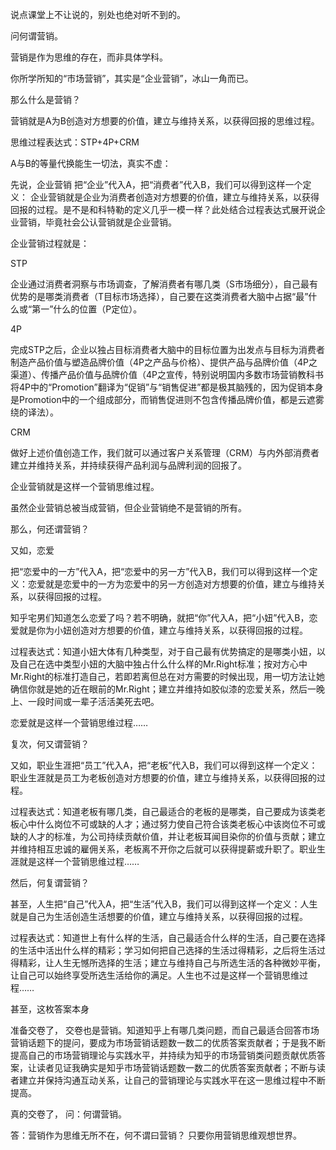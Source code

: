 说点课堂上不让说的，别处也绝对听不到的。 

问何谓营销。

营销是作为思维的存在，而非具体学科。

你所学所知的“市场营销”，其实是“企业营销”，冰山一角而已。

那么什么是营销？

营销就是A为B创造对方想要的价值，建立与维持关系，以获得回报的思维过程。 

思维过程表达式：STP+4P+CRM

A与B的等量代换能生一切法，真实不虚：  

先说，企业营销 把“企业”代入A，把“消费者”代入B，我们可以得到这样一个定义： 企业营销就是企业为消费者创造对方想要的价值，建立与维持关系，以获得回报的过程。是不是和科特勒的定义几乎一模一样？此处结合过程表达式展开说企业营销，毕竟社会公认营销就是企业营销。

企业营销过程就是： 

STP

企业通过消费者洞察与市场调查，了解消费者有哪几类（S市场细分），自己最有优势的是哪类消费者（T目标市场选择），自己要在这类消费者大脑中占据“最”什么或“第一”什么的位置（P定位）。   

4P

完成STP之后，企业以独占目标消费者大脑中的目标位置为出发点与目标为消费者制造产品价值与塑造品牌价值（4P之产品与价格）、提供产品与品牌价值（4P之渠道）、传播产品价值与品牌价值（4P之宣传，特别说明国内多数市场营销教科书将4P中的“Promotion”翻译为“促销”与“销售促进”都是极其脑残的，因为促销本身是Promotion中的一个组成部分，而销售促进则不包含传播品牌价值，都是云遮雾绕的译法）。 
 
CRM

做好上述价值创造工作，我们就可以通过客户关系管理（CRM）与内外部消费者建立并维持关系，并持续获得产品利润与品牌利润的回报了。

企业营销就是这样一个营销思维过程。

虽然企业营销总被当成营销，但企业营销绝不是营销的所有。

那么，何还谓营销？ 

又如，恋爱

把“恋爱中的一方”代入A，把“恋爱中的另一方”代入B，我们可以得到这样一个定义：恋爱就是恋爱中的一方为恋爱中的另一方创造对方想要的价值，建立与维持关系，以获得回报的过程。

知乎宅男们知道怎么恋爱了吗？若不明确，就把“你”代入A，把“小妞”代入B，恋爱就是你为小妞创造对方想要的价值，建立与维持关系，以获得回报的过程。

过程表达式：知道小妞大体有几种类型，对于自己最有优势搞定的是哪类小妞，以及自己在选中类型小妞的大脑中独占什么什么样的Mr.Right标准；按对方心中Mr.Right的标准打造自己，若即若离但总在对方需要的时候出现，用一切方法让她确信你就是她的近在眼前的Mr.Right；建立并维持如胶似漆的恋爱关系，然后一晚上、一段时间或一辈子活活美死去吧。

恋爱就是这样一个营销思维过程……

复次，何又谓营销？  

又如，职业生涯把“员工”代入A，把“老板”代入B，我们可以得到这样一个定义：职业生涯就是员工为老板创造对方想要的价值，建立与维持关系，以获得回报的过程。

过程表达式：知道老板有哪几类，自己最适合的老板的是哪类，自己要成为该类老板心中什么岗位不可或缺的人才；通过努力使自己符合该类老板心中该岗位不可或缺的人才的标准，为公司持续贡献价值，并让老板耳闻目染你的价值与贡献；建立并维持相互忠诚的雇佣关系，老板离不开你之后就可以获得提薪或升职了。职业生涯就是这样一个营销思维过程……

然后，何复谓营销？  

甚至，人生把“自己”代入A，把“生活”代入B，我们可以得到这样一个定义：人生就是自己为生活创造生活想要的价值，建立与维持关系，以获得回报的过程。

过程表达式：知道世上有什么样的生活，自己最适合什么样的生活，自己要在选择的生活中活出什么样的精彩；学习如何把自己选择的生活过得精彩，之后将生活过得精彩，让人生无憾所选择的生活；建立与维持自己与所选生活的各种微妙平衡，让自己可以始终享受所选生活给你的满足。人生也不过是这样一个营销思维过程……  

甚至，这枚答案本身 

准备交卷了， 交卷也是营销。知道知乎上有哪几类问题，而自己最适合回答市场营销话题下的提问，要成为市场营销话题数一数二的优质答案贡献者；于是我不断提高自己的市场营销理论与实践水平，并持续为知乎的市场营销类问题贡献优质答案，让读者见证我确实是知乎市场营销话题数一数二的优质答案贡献者；不断与读者建立并保持沟通互动关系，让自己的营销理论与实践水平在这一思维过程中不断提高。 

真的交卷了， 问：何谓营销。

答：营销作为思维无所不在，何不谓曰营销？  只要你用营销思维观想世界。